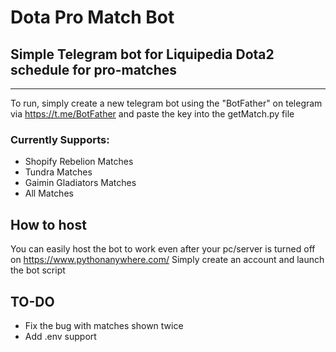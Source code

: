 # Dota Pro Match Bot

## Simple Telegram bot for Liquipedia Dota2 schedule for pro-matches
---
To run, simply create a new telegram bot using the "BotFather" on telegram via https://t.me/BotFather and paste the key into the getMatch.py file

### Currently Supports:

- Shopify Rebelion Matches
- Tundra Matches
- Gaimin Gladiators Matches
- All Matches

## How to host
You can easily host the bot to work even after your pc/server is turned off on https://www.pythonanywhere.com/
Simply create an account and launch the bot script

## TO-DO
- Fix the bug with matches shown twice
- Add .env support
